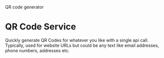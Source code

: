 QR code generator

# QR Code Service

Quickly generate QR Codes for whatever you like with a single api call.
Typically, used for website URLs but could be any text like email addresses, 
phone numbers, addresses etc.

